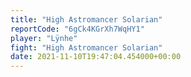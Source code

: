 ```yaml
---
title: "High Astromancer Solarian"
reportCode: "6gCk4KGrXh7WqHY1"
player: "Lÿnhe"
fight: "High Astromancer Solarian"
date: 2021-11-10T19:47:04.454000+00:00
---
```

